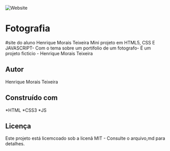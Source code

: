 ![Website](https://img.shields.io/website?url=https%3A%2F%2Fhenriquemorais00.github.io%2FFotografia%2F)

# Fotografia
#site do aluno Henrique Morais Teixeira 
Mini projeto em HTML5, CSS E JAVASCRIPT- 
Com o tema sobre um portifolio de um fotografo- É um projeto ficticio - Henrique Morais Teixeira
## Autor
Henrique Morais Teixeira
## Construído com
*HTML
*CSS3
*JS
## Licença
Este projeto está licemcoado sob a licenã MIT - Consulte o arquivo,md para detalhes.
